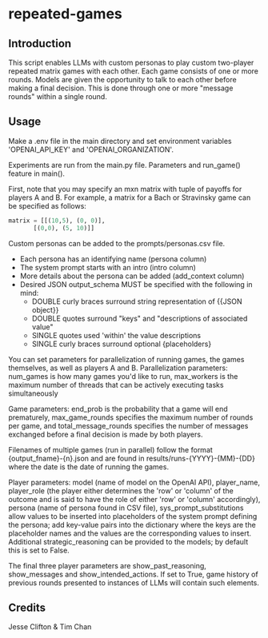# repeated-games
## Introduction
This script enables LLMs with custom personas to play custom two-player repeated matrix games with each other. Each game consists of one or more rounds. Models are given the opportunity to talk to each other before making a final decision. This is done through one or more "message rounds" within a single round.

## Usage
Make a .env file in the main directory and set environment variables 'OPENAI_API_KEY' and 'OPENAI_ORGANIZATION'.

Experiments are run from the main.py file. Parameters and run_game() feature in main().

First, note that you may specify an mxn matrix with tuple of payoffs for players A and B. For example, a matrix for a Bach or Stravinsky game can be specified as follows:
```python
matrix = [[(10,5), (0, 0)],
	   [(0,0), (5, 10)]]
```
Custom personas can be added to the prompts/personas.csv file.
- Each persona has an identifying name (persona column)
- The system prompt starts with an intro (intro column)
- More details about the persona can be added (add_context column)
- Desired JSON output_schema MUST be specified with the following in mind:
	- DOUBLE curly braces surround string representation of {{JSON object}}
	- DOUBLE quotes surround "keys" and "descriptions of associated value"
	- SINGLE quotes used 'within' the value descriptions
	- SINGLE curly braces surround optional {placeholders}


You can set parameters for parallelization of running games, the games themselves, as well as players A and B.
Parallelization parameters: num_games is how many games you'd like to run, max_workers is the maximum number of threads that can be actively executing tasks simultaneously

Game parameters: end_prob is the probability that a game will end prematurely, max_game_rounds specifies the maximum number of rounds per game, and total_message_rounds specifies the number of messages exchanged before a final decision is made by both players.

Filenames of multiple games (run in parallel) follow the format {output_fname}-{n}.json and are found in results/runs-{YYYY}-{MM}-{DD} where the date is the date of running the games.

Player parameters: model (name of model on the OpenAI API), player_name, player_role (the player either determines the 'row' or 'column' of the outcome and is said to have the role of either 'row' or 'column' accordingly), persona (name of persona found in CSV file), sys_prompt_substitutions allow values to be inserted into placeholders of the system prompt defining the persona; add key-value pairs into the dictionary where the keys are the placeholder names and the values are the corresponding values to insert. Additional strategic_reasoning can be provided to the models; by default this is set to False.

The final three player parameters are show_past_reasoning, show_messages and show_intended_actions. If set to True, game history of previous rounds presented to instances of LLMs will contain such elements.

## Credits
Jesse Clifton & Tim Chan
